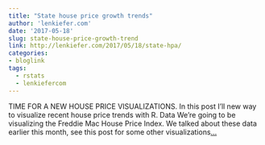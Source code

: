 ```yaml
---
title: "State house price growth trends"
author: 'lenkiefer.com'
date: '2017-05-18'
slug: state-house-price-growth-trend
link: http://lenkiefer.com/2017/05/18/state-hpa/
categories:
- bloglink
tags:
  - rstats
  - lenkiefercom
---
```


TIME FOR A NEW HOUSE PRICE VISUALIZATIONS. In this post I’ll new way to visualize recent house price trends with R. DataWe’re going to be visualizing the Freddie Mac House Price Index. We talked about these data earlier this month, see this post for some other visualizations[... <i class="fas fa-external-link-alt"></i>](http://lenkiefer.com/2017/05/18/state-hpa/)

